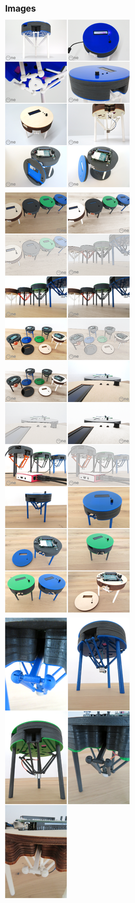 # Images

[<img src="https://raw.githubusercontent.com/deltarobotone/image_database/master/delta_robot_one/delta_robot_one%20(2).PNG" width="200">](https://raw.githubusercontent.com/deltarobotone/image_database/master/delta_robot_one/delta_robot_one%20(2).PNG)
[<img src="https://raw.githubusercontent.com/deltarobotone/image_database/master/delta_robot_one/delta_robot_one%20(3).PNG" width="200">](https://raw.githubusercontent.com/deltarobotone/image_database/master/delta_robot_one/delta_robot_one%20(3).PNG)
[<img src="https://raw.githubusercontent.com/deltarobotone/image_database/master/delta_robot_one/delta_robot_one%20(4).PNG" width="200">](https://raw.githubusercontent.com/deltarobotone/image_database/master/delta_robot_one/delta_robot_one%20(4).PNG)
[<img src="https://raw.githubusercontent.com/deltarobotone/image_database/master/delta_robot_one/delta_robot_one%20(5).PNG" width="200">](https://raw.githubusercontent.com/deltarobotone/image_database/master/delta_robot_one/delta_robot_one%20(5).PNG)
[<img src="https://raw.githubusercontent.com/deltarobotone/image_database/master/delta_robot_one/delta_robot_one%20(6).PNG" width="200">](https://raw.githubusercontent.com/deltarobotone/image_database/master/delta_robot_one/delta_robot_one%20(6).PNG)
[<img src="https://raw.githubusercontent.com/deltarobotone/image_database/master/delta_robot_one/delta_robot_one%20(7).PNG" width="200">](https://raw.githubusercontent.com/deltarobotone/image_database/master/delta_robot_one/delta_robot_one%20(7).PNG)
[<img src="https://github.com/deltarobotone/image_database/blob/master/delta_robot_one/delta_robot_one%20%20(8).PNG" width="200">](https://raw.githubusercontent.com/deltarobotone/image_database/master/delta_robot_one/delta_robot_one%20%20(8).PNG)
[<img src="https://github.com/deltarobotone/image_database/blob/master/delta_robot_one/delta_robot_one%20%20(9).PNG" width="200">](https://raw.githubusercontent.com/deltarobotone/image_database/master/delta_robot_one/delta_robot_one%20%20(9).PNG)

[<img src="https://raw.githubusercontent.com/deltarobotone/image_database/master/delta_robot_one/delta_robot_one%20(8).PNG" width="200">](https://raw.githubusercontent.com/deltarobotone/image_database/master/delta_robot_one/delta_robot_one%20(8).PNG)
[<img src="https://raw.githubusercontent.com/deltarobotone/image_database/master/delta_robot_one/delta_robot_one%20(9).PNG" width="200">](https://raw.githubusercontent.com/deltarobotone/image_database/master/delta_robot_one/delta_robot_one%20(9).PNG)
[<img src="https://raw.githubusercontent.com/deltarobotone/image_database/master/delta_robot_one/delta_robot_one%20(10).PNG" width="200">](https://raw.githubusercontent.com/deltarobotone/image_database/master/delta_robot_one/delta_robot_one%20(10).PNG)
[<img src="https://raw.githubusercontent.com/deltarobotone/image_database/master/delta_robot_one/delta_robot_one%20(11).PNG" width="200">](https://raw.githubusercontent.com/deltarobotone/image_database/master/delta_robot_one/delta_robot_one%20(11).PNG)
[<img src="https://raw.githubusercontent.com/deltarobotone/image_database/master/delta_robot_one/delta_robot_one%20(12).PNG" width="200">](https://raw.githubusercontent.com/deltarobotone/image_database/master/delta_robot_one/delta_robot_one%20(12).PNG)
[<img src="https://raw.githubusercontent.com/deltarobotone/image_database/master/delta_robot_one/delta_robot_one%20(13).PNG" width="200">](https://raw.githubusercontent.com/deltarobotone/image_database/master/delta_robot_one/delta_robot_one%20(13).PNG)
[<img src="https://raw.githubusercontent.com/deltarobotone/image_database/master/delta_robot_one/delta_robot_one%20(14).PNG" width="200">](https://raw.githubusercontent.com/deltarobotone/image_database/master/delta_robot_one/delta_robot_one%20(14).PNG)
[<img src="https://raw.githubusercontent.com/deltarobotone/image_database/master/delta_robot_one/delta_robot_one%20(15).PNG" width="200">](https://raw.githubusercontent.com/deltarobotone/image_database/master/delta_robot_one/delta_robot_one%20(15).PNG)
[<img src="https://raw.githubusercontent.com/deltarobotone/image_database/master/delta_robot_one/delta_robot_one%20(16).PNG" width="200">](https://raw.githubusercontent.com/deltarobotone/image_database/master/delta_robot_one/delta_robot_one%20(16).PNG)
[<img src="https://raw.githubusercontent.com/deltarobotone/image_database/master/delta_robot_one/delta_robot_one%20(17).PNG" width="200">](https://raw.githubusercontent.com/deltarobotone/image_database/master/delta_robot_one/delta_robot_one%20(17).PNG)
[<img src="https://raw.githubusercontent.com/deltarobotone/image_database/master/delta_robot_one/delta_robot_one%20(18).PNG" width="200">](https://raw.githubusercontent.com/deltarobotone/image_database/master/delta_robot_one/delta_robot_one%20(18).PNG)
[<img src="https://raw.githubusercontent.com/deltarobotone/image_database/master/delta_robot_one/delta_robot_one%20(19).PNG" width="200">](https://raw.githubusercontent.com/deltarobotone/image_database/master/delta_robot_one/delta_robot_one%20(19).PNG)
[<img src="https://raw.githubusercontent.com/deltarobotone/image_database/master/delta_robot_one/delta_robot_one%20(20).PNG" width="200">](https://raw.githubusercontent.com/deltarobotone/image_database/master/delta_robot_one/delta_robot_one%20(20).PNG)
[<img src="https://raw.githubusercontent.com/deltarobotone/image_database/master/delta_robot_one/delta_robot_one%20(21).PNG" width="200">](https://raw.githubusercontent.com/deltarobotone/image_database/master/delta_robot_one/delta_robot_one%20(21).PNG)
[<img src="https://raw.githubusercontent.com/deltarobotone/image_database/master/delta_robot_one/delta_robot_one%20(22).PNG" width="200">](https://raw.githubusercontent.com/deltarobotone/image_database/master/delta_robot_one/delta_robot_one%20(22).PNG)
[<img src="https://raw.githubusercontent.com/deltarobotone/image_database/master/delta_robot_one/delta_robot_one%20(23).PNG" width="200">](https://raw.githubusercontent.com/deltarobotone/image_database/master/delta_robot_one/delta_robot_one%20(23).PNG)
[<img src="https://raw.githubusercontent.com/deltarobotone/image_database/master/delta_robot_one/delta_robot_one%20(26).PNG" width="200">](https://raw.githubusercontent.com/deltarobotone/image_database/master/delta_robot_one/delta_robot_one%20(26).PNG)
[<img src="https://raw.githubusercontent.com/deltarobotone/image_database/master/delta_robot_one/delta_robot_one%20(27).PNG" width="200">](https://raw.githubusercontent.com/deltarobotone/image_database/master/delta_robot_one/delta_robot_one%20(27).PNG)
[<img src="https://raw.githubusercontent.com/deltarobotone/image_database/master/delta_robot_one/delta_robot_one%20(30).PNG" width="200">](https://raw.githubusercontent.com/deltarobotone/image_database/master/delta_robot_one/delta_robot_one%20(30).PNG)
[<img src="https://raw.githubusercontent.com/deltarobotone/image_database/master/delta_robot_one/delta_robot_one%20(31).PNG" width="200">](https://raw.githubusercontent.com/deltarobotone/image_database/master/delta_robot_one/delta_robot_one%20(31).PNG)


[<img src="https://raw.githubusercontent.com/deltarobotone/image_database/master/delta_robot_one/delta_robot_one%20(24).PNG" width="200">](https://raw.githubusercontent.com/deltarobotone/image_database/master/delta_robot_one/delta_robot_one%20(24).PNG)
[<img src="https://raw.githubusercontent.com/deltarobotone/image_database/master/delta_robot_one/delta_robot_one%20(25).PNG" width="200">](https://raw.githubusercontent.com/deltarobotone/image_database/master/delta_robot_one/delta_robot_one%20(25).PNG)
[<img src="https://raw.githubusercontent.com/deltarobotone/image_database/master/delta_robot_one/delta_robot_one%20(28).PNG" width="200">](https://raw.githubusercontent.com/deltarobotone/image_database/master/delta_robot_one/delta_robot_one%20(28).PNG)
[<img src="https://raw.githubusercontent.com/deltarobotone/image_database/master/delta_robot_one/delta_robot_one%20(29).PNG" width="200">](https://raw.githubusercontent.com/deltarobotone/image_database/master/delta_robot_one/delta_robot_one%20(29).PNG)
[<img src="https://raw.githubusercontent.com/deltarobotone/image_database/master/delta_robot_one/delta_robot_one%20(32).PNG" width="200">](https://raw.githubusercontent.com/deltarobotone/image_database/master/delta_robot_one/delta_robot_one%20(32).PNG)
